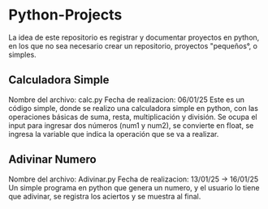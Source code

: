 # Python-Projects
La idea de este repositorio es registrar y documentar proyectos en python, en los que no sea necesario crear un repositorio, proyectos "pequeños°, o simples.
## Calculadora Simple
Nombre del archivo: calc.py
Fecha de realizacion: 06/01/25
Este es un código simple, donde se realizo una calculadora simple en python, con las operaciones básicas de suma, resta, multiplicación y división.
Se ocupa el input para ingresar dos números (num1 y num2), se convierte en float, se ingresa la variable que indica la operación que se va a realizar.
## Adivinar Numero
Nombre del archivo: Adivinar.py
Fecha de realizacion: 13/01/25 -> 16/01/25
Un simple programa en python que genera un numero, y el usuario lo tiene que adivinar, se registra los aciertos y se muestra al final.
